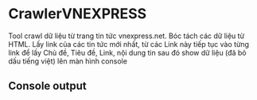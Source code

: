 # CrawlerVNEXPRESS
Tool crawl dữ liệu từ trang tin tức vnexpress.net. Bóc tách các dữ liệu từ HTML. Lấy link của các tin tức mới nhất, từ các Link này tiếp tục vào từng link để lấy Chủ đề, Tiêu đề, Link, nội dung tin sau đó show dữ liệu (đã bỏ dấu tiếng việt) lên màn hình console

## Console output
